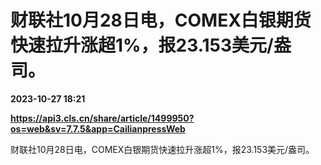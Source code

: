 # 财联社10月28日电，COMEX白银期货快速拉升涨超1%，报23.153美元/盎司。

**2023-10-27 18:21**

**https://api3.cls.cn/share/article/1499950?os=web&sv=7.7.5&app=CailianpressWeb**

财联社10月28日电，COMEX白银期货快速拉升涨超1%，报23.153美元/盎司。